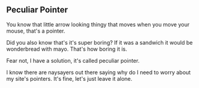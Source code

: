 ## Peculiar Pointer
You know that little arrow looking thingy that moves when you move your mouse, that's a pointer. 

Did you also know that's it's super boring? If it was a sandwich it would be wonderbread with mayo. That's how boring it is. 

Fear not, I have a solution, it's called peculiar pointer.

I know there are naysayers out there saying why do I need to worry about my site's pointers. It's fine, let's just leave it alone. 

